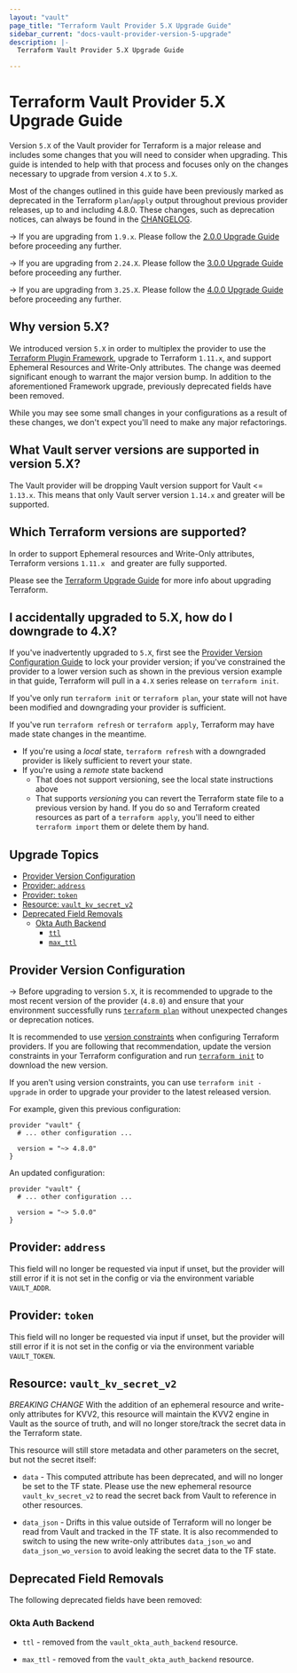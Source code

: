 ```yaml
---
layout: "vault"
page_title: "Terraform Vault Provider 5.X Upgrade Guide"
sidebar_current: "docs-vault-provider-version-5-upgrade"
description: |-
  Terraform Vault Provider 5.X Upgrade Guide

---
```


# Terraform Vault Provider 5.X Upgrade Guide

Version `5.X` of the Vault provider for Terraform is a major release and
includes some changes that you will need to consider when upgrading. This guide
is intended to help with that process and focuses only on the changes necessary
to upgrade from version `4.X` to `5.X`.

Most of the changes outlined in this guide have been previously marked as
deprecated in the Terraform `plan`/`apply` output throughout previous provider
releases, up to and including 4.8.0. These changes, such as deprecation notices,
can always be found in the [CHANGELOG](https://github.com/hashicorp/terraform-provider-vault/blob/master/CHANGELOG.md).

-> If you are upgrading from `1.9.x`. Please follow the
[2.0.0 Upgrade Guide](./version_2_upgrade.html) before proceeding any further.

-> If you are upgrading from `2.24.X`. Please follow the
[3.0.0 Upgrade Guide](./version_3_upgrade.html) before proceeding any further.

-> If you are upgrading from `3.25.X`. Please follow the
[4.0.0 Upgrade Guide](./version_4_upgrade.html) before proceeding any further.

## Why version 5.X?

We introduced version `5.X` in order to multiplex the provider
to use the [Terraform Plugin Framework](https://developer.hashicorp.com/terraform/plugin/framework),
upgrade to Terraform `1.11.x`, and support Ephemeral Resources and Write-Only attributes.
The change was deemed significant enough to warrant the major version bump.
In addition to the aforementioned Framework upgrade, previously deprecated fields have been removed.

While you may see some small changes in your configurations as a result of
these changes, we don't expect you'll need to make any major refactorings.

## What Vault server versions are supported in version 5.X?

The Vault provider will be dropping Vault version support for Vault <= `1.13.x`.
This means that only Vault server version `1.14.x` and greater will be supported.

## Which Terraform versions are supported?

In order to support Ephemeral resources and Write-Only attributes, Terraform versions `1.11.x `
and greater are fully supported.

Please see the [Terraform Upgrade Guide](https://developer.hashicorp.com/terraform/language/upgrade-guides)
for more info about upgrading Terraform.

## I accidentally upgraded to 5.X, how do I downgrade to 4.X?

If you've inadvertently upgraded to `5.X`, first see the
[Provider Version Configuration Guide](#provider-version-configuration) to lock
your provider version; if you've constrained the provider to a lower version
such as shown in the previous version example in that guide, Terraform will pull
in a `4.X` series release on `terraform init`.

If you've only run `terraform init` or `terraform plan`, your state will not
have been modified and downgrading your provider is sufficient.

If you've run `terraform refresh` or `terraform apply`, Terraform may have made
state changes in the meantime.

- If you're using a *local* state, `terraform refresh` with a downgraded
  provider is likely sufficient to revert your state.
- If you're using a *remote* state backend
    - That does not support versioning, see the local state instructions above
    - That supports *versioning* you can revert the Terraform state file to a previous
      version by hand. If you do so and Terraform created resources as part of a
      `terraform apply`, you'll need to either `terraform import` them or delete
      them by hand.

## Upgrade Topics

<!-- TOC depthFrom:2 depthTo:2 -->

- [Provider Version Configuration](#provider-version-configuration)
- [Provider: `address`](#provider-address)
- [Provider: `token`](#provider-token)
- [Resource: `vault_kv_secret_v2`](#resource-vault_kv_secret_v2)
- [Deprecated Field Removals](#deprecated-field-removals)
    - [Okta Auth Backend](#okta-auth-backend)
        - [`ttl`](#okta-secret-backend)
        - [`max_ttl`](#okta-secret-backend)

<!-- /TOC -->

## Provider Version Configuration

-> Before upgrading to version `5.X`, it is recommended to upgrade to the most
recent version of the provider (`4.8.0`) and ensure that your environment
successfully runs [`terraform plan`](https://developer.hashicorp.com/terraform/cli/commands/plan)
without unexpected changes or deprecation notices.

It is recommended to use [version constraints](https://developer.hashicorp.com/terraform/language/providers/configuration#provider-versions)
when configuring Terraform providers. If you are following that recommendation,
update the version constraints in your Terraform configuration and run
[`terraform init`](https://developer.hashicorp.com/terraform/cli/commands/init) to download
the new version.

If you aren't using version constraints, you can use `terraform init -upgrade`
in order to upgrade your provider to the latest released version.

For example, given this previous configuration:

```hcl
provider "vault" {
  # ... other configuration ...

  version = "~> 4.8.0"
}
```

An updated configuration:

```hcl
provider "vault" {
  # ... other configuration ...

  version = "~> 5.0.0"
}
```

## Provider: `address`
This field will no longer be requested via input if unset, but the provider will still error
if it is not set in the config or via the environment variable `VAULT_ADDR`.

## Provider: `token`
This field will no longer be requested via input if unset, but the provider will still error
if it is not set in the config or via the environment variable `VAULT_TOKEN`.


## Resource: `vault_kv_secret_v2`

*BREAKING CHANGE*
With the addition of an ephemeral resource and write-only attributes for KVV2, this resource will maintain the 
KVV2 engine in Vault as the source of truth, and will no longer store/track the secret data in the Terraform state.

This resource will still store metadata and other parameters on the secret, but not the secret itself:
* `data` - This computed attribute has been deprecated, and will no longer be set to the TF state. Please use the
  new ephemeral resource `vault_kv_secret_v2` to read the secret back from Vault to reference in other resources.

* `data_json` - Drifts in this value outside of Terraform will no longer be read from Vault and tracked in the TF state. 
  It is also recommended to switch to using the new write-only attributes `data_json_wo` and `data_json_wo_version` to avoid 
  leaking the secret data to the TF state.


## Deprecated Field Removals

The following deprecated fields have been removed:

### Okta Auth Backend

* `ttl` - removed from the `vault_okta_auth_backend` resource.

* `max_ttl` - removed from the `vault_okta_auth_backend` resource.